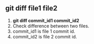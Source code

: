 ## git diff file1 file2  
1. **git diff commit_id1 commit_id2**
2. Check difference between two files.  
3. commit_id1 is file 1 commit id.    
4. commit_id2 is file 2 commit id.     
